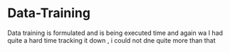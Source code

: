 # Data-Training
Data training is formulated and is being executed time and again wa
I had quite a hard time tracking it down , i could not dne quite more than that
